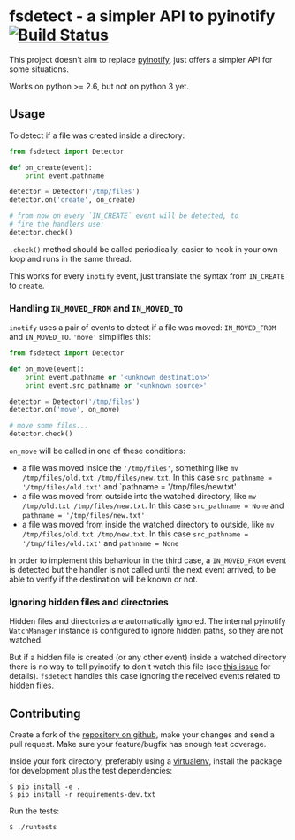# fsdetect - a simpler API to pyinotify [![Build Status](https://travis-ci.org/RealGeeks/fsdetect.png?branch=master)](https://travis-ci.org/RealGeeks/fsdetect)

This project doesn't aim to replace [pyinotify](https://github.com/seb-m/pyinotify),
just offers a simpler API for some situations.

Works on python >= 2.6, but not on python 3 yet.

## Usage

To detect if a file was created inside a directory:

```python
from fsdetect import Detector

def on_create(event):
    print event.pathname

detector = Detector('/tmp/files')
detector.on('create', on_create)

# from now on every `IN_CREATE` event will be detected, to
# fire the handlers use:
detector.check()

```
`.check()` method should be called periodically, easier to hook in your own
loop and runs in the same thread.

This works for every `inotify` event, just translate the syntax from `IN_CREATE` to `create`.

### Handling `IN_MOVED_FROM` and `IN_MOVED_TO`

`inotify` uses a pair of events to detect if a file was moved: `IN_MOVED_FROM`
and `IN_MOVED_TO`. `'move'` simplifies this:

```python
from fsdetect import Detector

def on_move(event):
    print event.pathname or '<unknown destination>'
    print event.src_pathname or '<unknown source>'

detector = Detector('/tmp/files')
detector.on('move', on_move)

# move some files...
detector.check()
```

`on_move` will be called in one of these conditions:

- a file was moved inside the `'/tmp/files'`, something like
  `mv /tmp/files/old.txt /tmp/files/new.txt`. In this case `src_pathname = '/tmp/files/old.txt'`
  and `pathname = '/tmp/files/new.txt'
- a file was moved from outside into the watched directory, like
  `mv /tmp/old.txt /tmp/files/new.txt`. In this case `src_pathname = None` and
  `pathname = '/tmp/files/new.txt'`
- a file was moved from inside the watched directory to outside, like
  `mv /tmp/files/old.txt /tmp/new.txt`. In this case `src_pathname = '/tmp/files/old.txt'` and
  `pathname = None`

In order to implement this behaviour in the third case, a `IN_MOVED_FROM` event is detected
but the handler is not called until the next event arrived, to be able to verify if the
destination will be known or not.

### Ignoring hidden files and directories

Hidden files and directories are automatically ignored. The internal pyinotify `WatchManager`
instance is configured to ignore hidden paths, so they are not watched.

But if a hidden file is created (or any other event) inside a watched directory
there is no way to tell pyinotify to don't watch this file
(see [this issue](https://github.com/seb-m/pyinotify/issues/31) for details).
`fsdetect` handles this case ignoring the received events related to hidden files.

## Contributing

Create a fork of the [repository on github](https://github.com/realgeeks/fsdetect), make your
changes and send a pull request. Make sure your feature/bugfix has enough test coverage.

Inside your fork directory, preferably using a [virtualenv](http://www.virtualenv.org/),
install the package for development plus the test dependencies:

    $ pip install -e .
    $ pip install -r requirements-dev.txt

Run the tests:

    $ ./runtests

